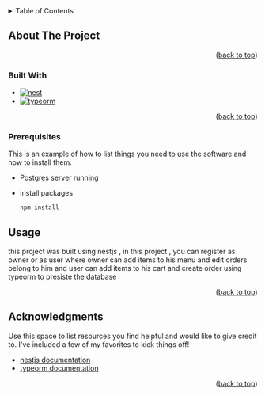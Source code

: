 <!-- TABLE OF CONTENTS -->
<details>
  <summary>Table of Contents</summary>
  <ol>
    <li>
      <a href="#about-the-project">About The Project</a>
      <ul>
        <li><a href="#built-with">Built With</a></li>
      </ul>
    </li>
    <li>
      <a href="#getting-started">Getting Started</a>
      <ul>
        <li><a href="#prerequisites">Prerequisites</a></li>
        <li><a href="#installation">Installation</a></li>
      </ul>
    </li>
    <li><a href="#usage">Usage</a></li>
    <li><a href="#acknowledgments">Acknowledgments</a></li>
  </ol>
</details>

## About The Project

<p align="right">(<a href="#readme-top">back to top</a>)</p>

### Built With

- [![nest][nest.js]][nest-url]
- [![typeorm][typeorm.js]][typeorm-url]

<p align="right">(<a href="#readme-top">back to top</a>)</p>

<!-- GETTING STARTED -->

### Prerequisites

This is an example of how to list things you need to use the software and how to install them.

- Postgres server running

- install packages
  ```sh
  npm install
  ```

## Usage

this project was built using nestjs , in this project , you can register as owner or as user where owner can add items to his menu and edit orders belong to him and user can add items to his cart and create order using typeorm to presiste the database

<p align="right">(<a href="#readme-top">back to top</a>)</p>

## Acknowledgments

Use this space to list resources you find helpful and would like to give credit to. I've included a few of my favorites to kick things off!

- [nestjs documentation](https://docs.nestjs.com/)
- [typeorm documentation](https://typeorm.io/)

<p align="right">(<a href="#readme-top">back to top</a>)</p>

<!-- MARKDOWN LINKS & IMAGES -->
<!-- https://www.markdownguide.org/basic-syntax/#reference-style-links -->

[nest.js]: https://img.shields.io/badge/nest.js-000000?style=for-the-badge&logo=nextdotjs&logoColor=white
[nest-url]: https://docs.nestjs.com
[typeorm.js]: https://img.shields.io/badge/Typeorm.js-000000?style=for-the-badge&logo=nextdotjs&logoColor=white
[typeorm-url]: https://typeorm.io
